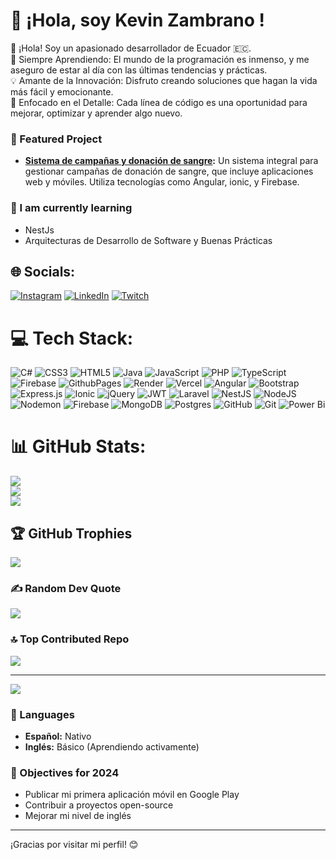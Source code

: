 # 👋 ¡Hola, soy Kevin Zambrano !
👋 ¡Hola! Soy un apasionado desarrollador de Ecuador 🇪🇨.<br>🌱 Siempre Aprendiendo: El mundo de la programación es inmenso, y me aseguro de estar al día con las últimas tendencias y prácticas.<br>💡 Amante de la Innovación: Disfruto creando soluciones que hagan la vida más fácil y emocionante.<br>🚀 Enfocado en el Detalle: Cada línea de código es una oportunidad para mejorar, optimizar y aprender algo nuevo.<br>

### 💼 Featured Project
- **[Sistema de campañas y donación de sangre](url):** Un sistema integral para gestionar campañas de donación de sangre, que incluye aplicaciones web y móviles. Utiliza tecnologías como Angular, ionic, y Firebase.

### 🌱 I am currently learning
- NestJs
- Arquitecturas de Desarrollo de Software y Buenas Prácticas

## 🌐 Socials:
[![Instagram](https://img.shields.io/badge/Instagram-%23E4405F.svg?logo=Instagram&logoColor=white)](https://instagram.com/oe_lioo) [![LinkedIn](https://img.shields.io/badge/LinkedIn-%230077B5.svg?logo=linkedin&logoColor=white)](https://linkedin.com/in/oelioo) [![Twitch](https://img.shields.io/badge/Twitch-%239146FF.svg?logo=Twitch&logoColor=white)](https://twitch.tv/lio10x_x) 

# 💻 Tech Stack:
![C#](https://img.shields.io/badge/c%23-%23239120.svg?style=for-the-badge&logo=csharp&logoColor=white) ![CSS3](https://img.shields.io/badge/css3-%231572B6.svg?style=for-the-badge&logo=css3&logoColor=white) ![HTML5](https://img.shields.io/badge/html5-%23E34F26.svg?style=for-the-badge&logo=html5&logoColor=white) ![Java](https://img.shields.io/badge/java-%23ED8B00.svg?style=for-the-badge&logo=openjdk&logoColor=white) ![JavaScript](https://img.shields.io/badge/javascript-%23323330.svg?style=for-the-badge&logo=javascript&logoColor=%23F7DF1E) ![PHP](https://img.shields.io/badge/php-%23777BB4.svg?style=for-the-badge&logo=php&logoColor=white) ![TypeScript](https://img.shields.io/badge/typescript-%23007ACC.svg?style=for-the-badge&logo=typescript&logoColor=white) ![Firebase](https://img.shields.io/badge/firebase-%23039BE5.svg?style=for-the-badge&logo=firebase) ![GithubPages](https://img.shields.io/badge/github%20pages-121013?style=for-the-badge&logo=github&logoColor=white) ![Render](https://img.shields.io/badge/Render-%46E3B7.svg?style=for-the-badge&logo=render&logoColor=white) ![Vercel](https://img.shields.io/badge/vercel-%23000000.svg?style=for-the-badge&logo=vercel&logoColor=white) ![Angular](https://img.shields.io/badge/angular-%23DD0031.svg?style=for-the-badge&logo=angular&logoColor=white) ![Bootstrap](https://img.shields.io/badge/bootstrap-%238511FA.svg?style=for-the-badge&logo=bootstrap&logoColor=white) ![Express.js](https://img.shields.io/badge/express.js-%23404d59.svg?style=for-the-badge&logo=express&logoColor=%2361DAFB) ![Ionic](https://img.shields.io/badge/Ionic-%233880FF.svg?style=for-the-badge&logo=Ionic&logoColor=white) ![jQuery](https://img.shields.io/badge/jquery-%230769AD.svg?style=for-the-badge&logo=jquery&logoColor=white) ![JWT](https://img.shields.io/badge/JWT-black?style=for-the-badge&logo=JSON%20web%20tokens) ![Laravel](https://img.shields.io/badge/laravel-%23FF2D20.svg?style=for-the-badge&logo=laravel&logoColor=white) ![NestJS](https://img.shields.io/badge/nestjs-%23E0234E.svg?style=for-the-badge&logo=nestjs&logoColor=white) ![NodeJS](https://img.shields.io/badge/node.js-6DA55F?style=for-the-badge&logo=node.js&logoColor=white) ![Nodemon](https://img.shields.io/badge/NODEMON-%23323330.svg?style=for-the-badge&logo=nodemon&logoColor=%BBDEAD) ![Firebase](https://img.shields.io/badge/firebase-a08021?style=for-the-badge&logo=firebase&logoColor=ffcd34) ![MongoDB](https://img.shields.io/badge/MongoDB-%234ea94b.svg?style=for-the-badge&logo=mongodb&logoColor=white) ![Postgres](https://img.shields.io/badge/postgres-%23316192.svg?style=for-the-badge&logo=postgresql&logoColor=white) ![GitHub](https://img.shields.io/badge/github-%23121011.svg?style=for-the-badge&logo=github&logoColor=white) ![Git](https://img.shields.io/badge/git-%23F05033.svg?style=for-the-badge&logo=git&logoColor=white) ![Power Bi](https://img.shields.io/badge/power_bi-F2C811?style=for-the-badge&logo=powerbi&logoColor=black)
# 📊 GitHub Stats:
![](https://github-readme-stats.vercel.app/api?username=Lio10jr&theme=tokyonight&hide_border=false&include_all_commits=false&count_private=false)<br/>
![](https://github-readme-streak-stats.herokuapp.com/?user=Lio10jr&theme=tokyonight&hide_border=false)<br/>
![](https://github-readme-stats.vercel.app/api/top-langs/?username=Lio10jr&theme=tokyonight&hide_border=false&include_all_commits=false&count_private=false&layout=compact)

## 🏆 GitHub Trophies
![](https://github-profile-trophy.vercel.app/?username=Lio10jr&theme=tokyonight&no-frame=false&no-bg=true&margin-w=4)

### ✍️ Random Dev Quote
![](https://quotes-github-readme.vercel.app/api?type=horizontal&theme=tokyonight)

### 🔝 Top Contributed Repo
![](https://github-contributor-stats.vercel.app/api?username=Lio10jr&limit=5&theme=tokyonight&combine_all_yearly_contributions=true)

---
[![](https://visitcount.itsvg.in/api?id=Lio10jr&icon=0&color=0)](https://visitcount.itsvg.in)

### 💬 Languages
- **Español:** Nativo
- **Inglés:** Básico (Aprendiendo activamente)

### 🎯 Objectives for 2024
- Publicar mi primera aplicación móvil en Google Play
- Contribuir a proyectos open-source
- Mejorar mi nivel de inglés

---

¡Gracias por visitar mi perfil! 😊
